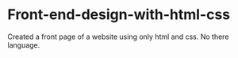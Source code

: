 # Front-end-design-with-html-css

Created a front page of a website using only html and css. No there language. 
